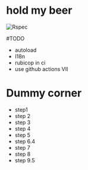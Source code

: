 # hold my beer
![Rspec](https://github.com/ChristianBreitkreutz/hold_my_beer/actions/workflows/spec.yml/badge.svg)

#TODO

- autoload
- I18n
- rubicop in ci
- use github actions VII


# Dummy corner
- step1
- step 2
- step 3
- step 4
- step 5
- step 6.4
- step 7
- step 8
- step 9.5
